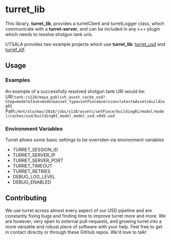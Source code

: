 # turret_lib

This library, **turret_lib**, provides a turretClient and turretLogger class, which communicate with a **turret-server**, and can be included in any c++ plugin which needs to resolve shotgun tank uris.  

UTSALA provides two example projects which use **turret_lib**: [turret_usd](https://github.com/UTS-AnimalLogicAcademy/turret_usd) and [turref_klf](https://github.com/UTS-AnimalLogicAcademy/turret_klf).  

## Usage

### Examples

An example of a successfully resolved shotgun tank URI would be:
URI:`tank:/s118/maya_publish_asset_cache_usd?Step=model&Task=model&asset_type=setPiece&version=latest&Asset=building01`
Path:`/mnt/ala/mav/2018/jobs/s118/assets/setPiece/building01/model/model/caches/usd/building01_model_model_usd.v045.usd`

### Environment Variables

Turret allows some basic settings to be overriden via environment variables

 * TURRET\_SESSION\_ID
 * TURRET\_SERVER\_IP
 * TURRET\_SERVER\_PORT
 * TURRET\_TIMEOUT
 * TURRET\_RETRIES
 * DEBUG\_LOG\_LEVEL
 * DEBUG\_ENABLED

## Contributing
We use turret across almost every aspect of our USD pipeline and are constantly fixing bugs and finding time to improve turret more and more. We are however, very open to external pull-requests, and growing turret into a more versatile and robust piece of software with your help. Feel free to get in contact directly or through these GitHub repos. We'd love to talk! 

